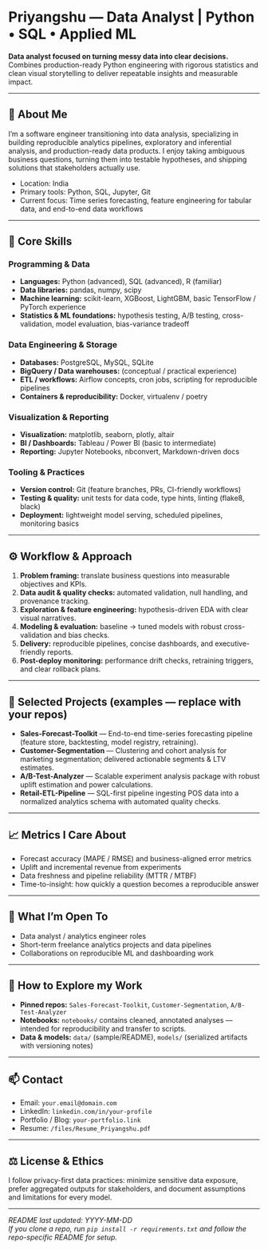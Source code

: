 # Priyangshu — Data Analyst | Python • SQL • Applied ML

**Data analyst focused on turning messy data into clear decisions.**  
Combines production-ready Python engineering with rigorous statistics and clean visual storytelling to deliver repeatable insights and measurable impact.

---

## 🔭 About Me
I’m a software engineer transitioning into data analysis, specializing in building reproducible analytics pipelines, exploratory and inferential analysis, and production-ready data products. I enjoy taking ambiguous business questions, turning them into testable hypotheses, and shipping solutions that stakeholders actually use.

- Location: India  
- Primary tools: Python, SQL, Jupyter, Git  
- Current focus: Time series forecasting, feature engineering for tabular data, and end-to-end data workflows

---

## 🧰 Core Skills

### Programming & Data
- **Languages:** Python (advanced), SQL (advanced), R (familiar)
- **Data libraries:** pandas, numpy, scipy
- **Machine learning:** scikit-learn, XGBoost, LightGBM, basic TensorFlow / PyTorch experience
- **Statistics & ML foundations:** hypothesis testing, A/B testing, cross-validation, model evaluation, bias-variance tradeoff

### Data Engineering & Storage
- **Databases:** PostgreSQL, MySQL, SQLite
- **BigQuery / Data warehouses:** (conceptual / practical experience)
- **ETL / workflows:** Airflow concepts, cron jobs, scripting for reproducible pipelines
- **Containers & reproducibility:** Docker, virtualenv / poetry

### Visualization & Reporting
- **Visualization:** matplotlib, seaborn, plotly, altair
- **BI / Dashboards:** Tableau / Power BI (basic to intermediate)
- **Reporting:** Jupyter Notebooks, nbconvert, Markdown-driven docs

### Tooling & Practices
- **Version control:** Git (feature branches, PRs, CI-friendly workflows)
- **Testing & quality:** unit tests for data code, type hints, linting (flake8, black)
- **Deployment:** lightweight model serving, scheduled pipelines, monitoring basics

---

## ⚙️ Workflow & Approach
1. **Problem framing:** translate business questions into measurable objectives and KPIs.  
2. **Data audit & quality checks:** automated validation, null handling, and provenance tracking.  
3. **Exploration & feature engineering:** hypothesis-driven EDA with clear visual narratives.  
4. **Modeling & evaluation:** baseline → tuned models with robust cross-validation and bias checks.  
5. **Delivery:** reproducible pipelines, concise dashboards, and executive-friendly reports.  
6. **Post-deploy monitoring:** performance drift checks, retraining triggers, and clear rollback plans.

---

## 🚀 Selected Projects (examples — replace with your repos)
- **Sales-Forecast-Toolkit** — End-to-end time-series forecasting pipeline (feature store, backtesting, model registry, retraining).  
- **Customer-Segmentation** — Clustering and cohort analysis for marketing segmentation; delivered actionable segments & LTV estimates.  
- **A/B-Test-Analyzer** — Scalable experiment analysis package with robust uplift estimation and power calculations.  
- **Retail-ETL-Pipeline** — SQL-first pipeline ingesting POS data into a normalized analytics schema with automated quality checks.

---

## 📈 Metrics I Care About
- Forecast accuracy (MAPE / RMSE) and business-aligned error metrics  
- Uplift and incremental revenue from experiments  
- Data freshness and pipeline reliability (MTTR / MTBF)  
- Time-to-insight: how quickly a question becomes a reproducible answer

---

## 🎯 What I’m Open To
- Data analyst / analytics engineer roles  
- Short-term freelance analytics projects and data pipelines  
- Collaborations on reproducible ML and dashboarding work

---

## 📂 How to Explore my Work
- **Pinned repos:** `Sales-Forecast-Toolkit`, `Customer-Segmentation`, `A/B-Test-Analyzer`  
- **Notebooks:** `notebooks/` contains cleaned, annotated analyses — intended for reproducibility and transfer to scripts.  
- **Data & models:** `data/` (sample/README), `models/` (serialized artifacts with versioning notes)

---

## 📫 Contact
- Email: `your.email@domain.com`  
- LinkedIn: `linkedin.com/in/your-profile`  
- Portfolio / Blog: `your-portfolio.link`  
- Resume: `/files/Resume_Priyangshu.pdf`

---

## ⚖️ License & Ethics
I follow privacy-first data practices: minimize sensitive data exposure, prefer aggregated outputs for stakeholders, and document assumptions and limitations for every model.

---

*README last updated: YYYY-MM-DD*  
*If you clone a repo, run `pip install -r requirements.txt` and follow the repo-specific README for setup.*
